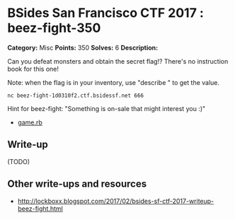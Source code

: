 # BSides San Francisco CTF 2017 : beez-fight-350

**Category:** Misc
**Points:** 350
**Solves:** 6
**Description:**

Can you defeat monsters and obtain the secret flag!? There's no instruction book for this one!

Note: when the flag is in your inventory, use "describe " to get the value.

    nc beez-fight-1d0310f2.ctf.bsidessf.net 666

Hint for beez-fight: "Something is on-sale that might interest you :)"


* [game.rb](game.rb)


## Write-up

(TODO)

## Other write-ups and resources

* http://lockboxx.blogspot.com/2017/02/bsides-sf-ctf-2017-writeup-beez-fight.html
